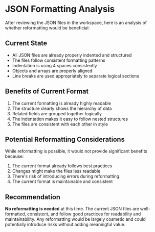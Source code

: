 # JSON Formatting Analysis

After reviewing the JSON files in the workspace, here is an analysis of whether reformatting would be beneficial:

## Current State
- All JSON files are already properly indented and structured
- The files follow consistent formatting patterns
- Indentation is using 4 spaces consistently
- Objects and arrays are properly aligned
- Line breaks are used appropriately to separate logical sections

## Benefits of Current Format
1. The current formatting is already highly readable
2. The structure clearly shows the hierarchy of data
3. Related fields are grouped together logically
4. The indentation makes it easy to follow nested structures
5. The files are consistent with each other in style

## Potential Reformatting Considerations
While reformatting is possible, it would not provide significant benefits because:
1. The current format already follows best practices
2. Changes might make the files less readable
3. There's risk of introducing errors during reformatting
4. The current format is maintainable and consistent

## Recommendation
**No reformatting is needed** at this time. The current JSON files are well-formatted, consistent, and follow good practices for readability and maintainability. Any reformatting would be largely cosmetic and could potentially introduce risks without adding meaningful value.